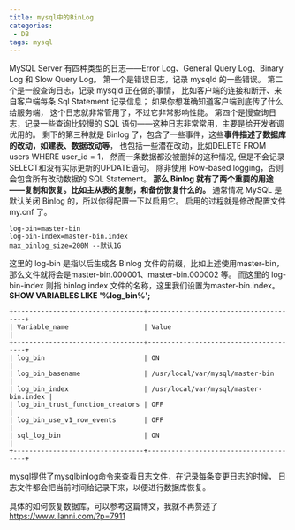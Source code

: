 ```yaml
---
title: mysql中的BinLog
categories:
 - DB
tags: mysql
---
```


MySQL Server 有四种类型的日志——Error Log、General Query Log、Binary Log 和 Slow Query Log。
第一个是错误日志，记录 mysqld 的一些错误。
第二个是一般查询日志，记录 mysqld 正在做的事情，
比如客户端的连接和断开、来自客户端每条 Sql Statement 记录信息；
如果你想准确知道客户端到底传了什么给服务端，
这个日志就非常管用了，不过它非常影响性能。
第四个是慢查询日志，记录一些查询比较慢的 SQL 语句——这种日志非常常用，主要是给开发者调优用的。
剩下的第三种就是 Binlog 了，包含了一些事件，这些**事件描述了数据库的改动，如建表、数据改动等**，
也包括一些潜在改动，比如DELETE FROM users WHERE user_id = 1，
然而一条数据都没被删掉的这种情况,
但是不会记录SELECT和没有实际更新的UPDATE语句。
除非使用 Row-based logging，否则会包含所有改动数据的 SQL Statement。
**那么 Binlog 就有了两个重要的用途——复制和恢复。比如主从表的复制，和备份恢复什么的。**
通常情况 MySQL 是默认关闭 Binlog 的，所以你得配置一下以启用它。
启用的过程就是修改配置文件 my.cnf 了。
```
log-bin=master-bin
log-bin-index=master-bin.index
max_binlog_size=200M --默认1G
```
这里的 log-bin 是指以后生成各 Binlog 文件的前缀，比如上述使用master-bin，
那么文件就将会是master-bin.000001、master-bin.000002 等。
而这里的 log-bin-index 则指 binlog index 文件的名称，这里我们设置为master-bin.index。
**SHOW VARIABLES LIKE '%log_bin%';**
```
+---------------------------------+---------------------------------------+
| Variable_name                   | Value                                 |
+---------------------------------+---------------------------------------+
| log_bin                         | ON                                    |
| log_bin_basename                | /usr/local/var/mysql/master-bin       |
| log_bin_index                   | /usr/local/var/mysql/master-bin.index |
| log_bin_trust_function_creators | OFF                                   |
| log_bin_use_v1_row_events       | OFF                                   |
| sql_log_bin                     | ON                                    |
+---------------------------------+---------------------------------------+
```
mysql提供了mysqlbinlog命令来查看日志文件，在记录每条变更日志的时候，
日志文件都会把当前时间给记录下来，以便进行数据库恢复。

具体的如何恢复数据库，可以参考这篇博文，我就不再赘述了<https://www.ilanni.com/?p=7911>

